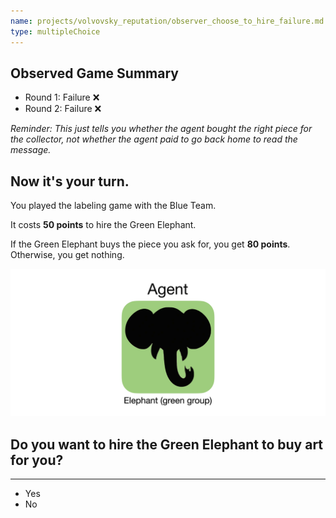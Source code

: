 ```yaml
---
name: projects/volvovsky_reputation/observer_choose_to_hire_failure.md
type: multipleChoice
---
```


## Observed Game Summary

- Round 1: Failure ❌
- Round 2: Failure ❌

_Reminder: This just tells you whether the agent bought the right piece for the collector, not whether the agent paid to go back home to read the message._

## Now it's your turn.

You played the labeling game with the Blue Team.

It costs **50 points** to hire the Green Elephant.

If the Green Elephant buys the piece you ask for, you get **80 points**. Otherwise, you get nothing.

![elephant image](projects/volvovsky_reputation/agent_elephant.jpg)

## Do you want to hire the Green Elephant to buy art for you?

---

- Yes
- No
